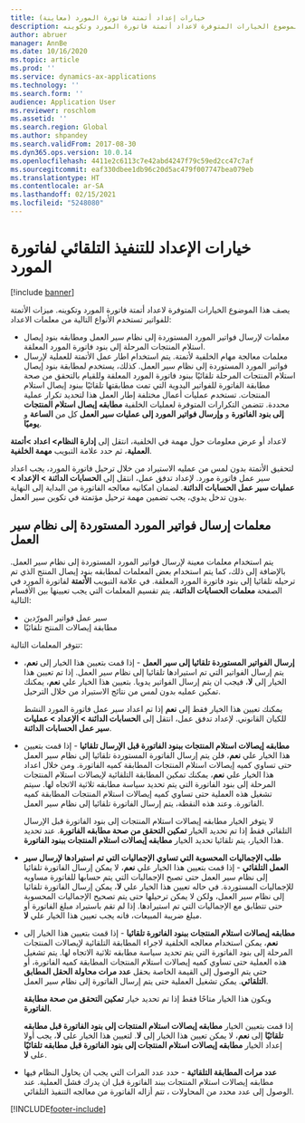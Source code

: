 ```yaml
---
title: خيارات إعداد أتمتة فاتورة المورد (معاينة)
description: يصف هذا الموضوع الخيارات المتوفرة لاعداد أتمتة فاتورة المورد وتكوينه.
author: abruer
manager: AnnBe
ms.date: 10/16/2020
ms.topic: article
ms.prod: ''
ms.service: dynamics-ax-applications
ms.technology: ''
ms.search.form: ''
audience: Application User
ms.reviewer: roschlom
ms.assetid: ''
ms.search.region: Global
ms.author: shpandey
ms.search.validFrom: 2017-08-30
ms.dyn365.ops.version: 10.0.14
ms.openlocfilehash: 4411e2c6113c7e42abd4247f79c59ed2cc47c7af
ms.sourcegitcommit: eaf330dbee1db96c20d5ac479f007747bea079eb
ms.translationtype: HT
ms.contentlocale: ar-SA
ms.lasthandoff: 02/15/2021
ms.locfileid: "5248080"
---
```

# <a name="setup-options-for-vendor-invoice-automation"></a>خيارات الإعداد للتنفيذ التلقائي لفاتورة المورد

[!include [banner](../includes/banner.md)]

يصف هذا الموضوع الخيارات المتوفرة لاعداد أتمتة فاتورة المورد وتكوينه. ميزات الأتمتة للفواتير تستخدم الأنواع التالية من معلمات الاعداد:

- معلمات لإرسال فواتير المورد المستوردة إلى نظام سير العمل ومطابقه بنود إيصال استلام المنتجات المرحلة إلى بنود فاتورة المورد المعلقة.
- معلمات معالجة مهام الخلفية لأتمتة. يتم استخدام اطار عمل الأتمتة للعملية لإرسال فواتير المورد المستوردة إلى نظام سير العمل. كذلك، يستخدم لمطابقة بنود إيصال استلام المنتجات المرحلة تلقائيًا ببنود فاتورة المورد المعلقة وللقيام بالتحقق من صحة مطابقة الفاتورة للفواتير اليدوية التي تمت مطابقتها تلقائيًا ببنود إيصال استلام المنتجات. تستخدم عمليات أعمال مختلفة إطار العمل هذا لتحديد تكرار عملية محددة. تتضمن التكرارات المتوفرة لعمليات الخلفية **مطابقه إيصال استلام المنتجات إلى بنود الفاتورة** و **وإرسال فواتير المورد إلى عمليات سير العمل** كل من **الساعة** و **يوميًا**.

لاعداد أو عرض معلومات حول مهمة في الخلفية، انتقل إلى **إدارة النظام\> اعداد \>أتمتة العملية**، ثم حدد علامة التبويب **مهمة الخلفية**.

لتحقيق الأتمتة بدون لمس من عمليه الاستيراد من خلال ترحيل فاتورة المورد، يجب اعداد سير عمل فاتورة مورد. لإعداد تدفق عمل، انتقل إلى **الحسابات الدائنة > الإعداد > عمليات سير عمل الحسابات الدائنة‬**. لضمان امكانيه معالجه الفاتورة من البداية إلى النهاية بدون تدخل يدوي، يجب تضمين مهمة ترحيل مؤتمتة في تكوين سير العمل.

## <a name="parameters-for-submitting-imported-vendor-invoices-to-the-workflow-system"></a>معلمات إرسال فواتير المورد المستوردة إلى نظام سير العمل

يتم استخدام معلمات معينة لإرسال فواتير المورد المستوردة إلى نظام سير العمل. بالإضافة إلى ذلك، كما يتم استخدام بعض المعلمات لمطابقه بنود إيصال المنتج الذي تم ترحيله تلقائيا إلى بنود فاتورة المورد المعلقة. في علامة التبويب **الأتمتة** لفاتورة المورد في الصفحة **معلمات الحسابات الدائنة**، يتم تقسيم المعلمات التي يجب تعيينها بين الأقسام التالية:

- سير عمل فواتير المورّدين
- مطابقة إيصالات المنتج تلقائيًا

تتوفر المعلمات التالية:

- **إرسال الفواتير المستوردة تلقائيا إلى سير العمل** - إذا قمت بتعيين هذا الخيار إلى **نعم**، يتم إرسال الفواتير التي تم استيرادها تلقائيا إلى نظام سير العمل. إذا تم تعيين هذا الخيار إلى **لا**، فيجب ان يتم إرسال الفواتير يدويا. بتعيين هذا الخيار علي **نعم**، يمكنك تمكين عمليه بدون لمس من نتائج الاستيراد من خلال الترحيل.

    يمكنك تعيين هذا الخيار فقط إلى **نعم** إذا تم اعداد سير عمل فاتورة المورد النشط للكيان القانوني. لإعداد تدفق عمل، انتقل إلى **الحسابات الدائنة \> الإعداد \> عمليات سير عمل الحسابات الدائنة‬**.

- **مطابقه إيصالات استلام المنتجات ببنود الفاتورة قبل الإرسال تلقائيا** - إذا قمت بتعيين هذا الخيار علي **نعم**، فلن يتم إرسال الفاتورة المستوردة تلقائيا إلى نظام سير العمل حتى تساوي كميه إيصالات استلام المنتجات المطابقة كميه الفاتورة. ومن خلال اعداد هذا الخيار علي **نعم**، يمكنك تمكين المطابقة التلقائية لإيصالات استلام المنتجات المرحلة إلى بنود الفاتورة التي يتم تحديد سياسة مطابقه ثلاثية الاتجاه لها. سيتم تشغيل هذه العملية حتى تساوي كميه إيصالات استلام المنتجات المطابقة كميه الفاتورة. وعند هذه النقطة، يتم إرسال الفاتورة تلقائيا إلى نظام سير العمل.

    لا يتوفر الخيار مطابقه إيصالات استلام المنتجات إلى بنود الفاتورة قبل الإرسال التلقائي فقط إذا تم تحديد الخيار **تمكين التحقق من صحة مطابقه الفاتورة**. عند تحديد هذا الخيار، يتم تلقائيا تحديد الخيار **مطابقه إيصالات استلام المنتجات ببنود الفاتورة**.

- **طلب الإجماليات المحسوبة التي تساوي الإجماليات التي تم استيرادها لإرسال سير العمل التلقائي** - إذا قمت بتعيين هذا الخيار علي **نعم**، لا يمكن إرسال الفاتورة تلقائيا إلى نظام سير العمل حتى تصبح الإجماليات التي يتم حسابها للفاتورة مساويه للإجماليات المستوردة. في حاله تعيين هذا الخيار علي **لا**، يمكن إرسال الفاتورة تلقائيا إلى نظام سير العمل، ولكن لا يمكن ترحيلها حتى يتم تصحيح الإجماليات المحسوبة حتى تتطابق مع الإجماليات التي تم استيرادها. إذا لم تقم باستيراد مبلغ الفاتورة أو مبلغ ضريبة المبيعات، فانه يجب تعيين هذا الخيار علي **لا**.
- **مطابقه إيصالات استلام المنتجات ببنود الفاتورة تلقائيا** - إذا قمت بتعيين هذا الخيار إلى **نعم**، يمكن استخدام معالجه الخلفية لاجراء المطابقة التلقائية لإيصالات المنتجات المرحلة إلى بنود الفاتورة التي يتم تحديد سياسة مطابقه ثلاثية الاتجاه لها. يتم تشغيل هذه العملية حتى تساوي كميه إيصالات استلام المنتجات المطابقة كميه الفاتورة، أو حتى يتم الوصول إلى القيمة الخاصة بحقل **عدد مرات محاولة الحقل المطابق التلقائي**. يمكن تشغيل العملية حتى يتم إرسال الفاتورة إلى نظام سير العمل.

    ويكون هذا الخيار متاحًا فقط إذا تم تحديد خيار ‏‫**تمكين التحقق من صحة مطابقة الفاتورة‬**.

    إذا قمت بتعيين الخيار **مطابقه إيصالات استلام المنتجات إلى بنود الفاتورة قبل مطابقه تلقائيًا** إلى **نعم**، لا يمكن تعيين هذا الخيار إلى  **لا**. لتعيين هذا الخيار على **لا**، يجب أولا إعداد الخيار **مطابقه إيصالات استلام المنتجات إلى بنود الفاتورة قبل مطابقه تلقائيًا** على **لا**.

- **عدد مرات المطابقة التلقائية** - حدد عدد المرات التي يجب ان يحاول النظام فيها مطابقه إيصالات استلام المنتجات ببند الفاتورة قبل ان يدرك فشل العملية. عند الوصول إلى عدد محدد من المحاولات ، تتم أزاله الفاتورة من معالجه التنفيذ التلقائي.



[!INCLUDE[footer-include](../../includes/footer-banner.md)]